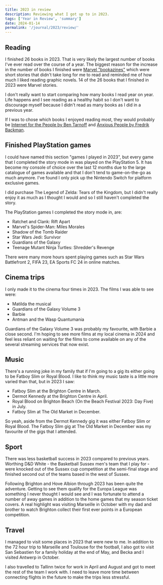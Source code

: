 ```yaml
---
title: 2023 in review
description: Reviewing what I got up to in 2023.
tags: ['Year in Review', 'summary']
date: 2024-01-14
permalink: '/journal/2023/review/'
---
```


<h2 id="reading">Reading</h2>

I finished 26 books in 2023. That is very likely the largest number of books I've ever read over the course of a year. The biggest reason for the increase in the number of books I finished were [Marvel "bookazines"](https://www.panini.co.uk/shp_gbr_en/magazines-comics-books/marvel/superheroes/bookazines.html) which were short stories that didn't take long for me to read and reminded me of how much I liked reading graphic novels. 14 of the 26 books that I finished in 2023 were Marvel stories.

I don't really want to start comparing how many books I read year on year. Life happens and I see reading as a healthy habit so I don't want to discourage myself because I didn't read as many books as I did in a previous year.

If I was to chose which books I enjoyed reading most, they would probably be [Internet for the People by Ben Tarnoff](/reading/9781839762024/) and [Anxious People by Fredrik Backman](/reading/9781405930253/).

<h2 id="gaming">Finished PlayStation games</h2>

I could have named this section "games I played in 2023", but every game that I completed the story mode in was played on the PlayStation 5. It has become my console of choice over the last 12 months due to the large catalogue of games available and that I don't tend to game-on-the-go as much anymore. I've found I only pick up the Nintendo Switch for platform exclusive games.

I did purchase The Legend of Zelda: Tears of the Kingdom, but I didn't really enjoy it as much as I thought I would and so I still haven't completed the story.

The PlayStation games I completed the story mode in, are:

- Ratchet and Clank: Rift Apart
- Marvel's Spider-Man: Miles Morales
- Shadow of the Tomb Raider
- Star Wars Jedi: Survivor
- Guardians of the Galaxy
- Teenage Mutant Ninja Turtles: Shredder's Revenge

There were many more hours spent playing games such as Star Wars Battlefront 2, FIFA 23, EA Sports FC 24 in online matches.

<h2 id="tvAndFilm">Cinema trips</h2>

I only made it to the cinema four times in 2023. The films I was able to see were:

- Matilda the musical
- Guardians of the Galaxy Volume 3
- Barbie
- Antman and the Wasp Quantumania

Guardians of the Galaxy Volume 3 was probably my favourite, with Barbie a close second. I'm hoping to see more films at my local cinema in 2024 and feel less reliant on waiting for the films to come available on any of the several streaming services that now exist.

<h2 id="music">Music</h2>

There's a running joke in my family that if I'm going to a gig its either going to be Fatboy Slim or Royal Blood. I like to think my music taste is a little more varied than that, but in 2023 I saw:

- Fatboy Slim at the Brighton Centre in March.
- Dermot Kennedy at the Brighton Centre in April.
- Royal Blood on Brighton Beach (On the Beach Festival 2023: Day Five) in July.
- Fatboy Slim at The Old Market in December.

So yeah, aside from the Dermot Kennedy gig it was either Fatboy Slim or Royal Blood. The Fatboy Slim gig at The Old Market in December was my favourite of the gigs that I attended.

<h2 id="sport">Sport</h2>

There was less basketball success in 2023 compared to previous years. Worthing D&D White - the Basketball Sussex men's team that I play for - were knocked out of the Sussex cup competition at the semi-final stage and finished second out of the teams based in the west of Sussex.

Following Brighton and Hove Albion through 2023 has been quite the adventure. Getting to see them qualify for the Europa League was something I never thought I would see and I was fortunate to attend a number of away games in addition to the home games that my season ticket covers. A real highlight was visiting Marseille in October with my dad and brother to watch Brighton collect their first ever points in a European competition.

<h2 id="travel">Travel</h2>

I managed to visit some places in 2023 that were new to me. In addition to the 72 hour trip to Marseille and Toulouse for the football, I also got to visit San Sebastien for a family holiday at the end of May, and Becka and I visited Antwerp in October.

I also travelled to Tallinn twice for work in April and August and got to meet the rest of the team I work with. I need to leave more time between connecting flights in the future to make the trips less stressful.
